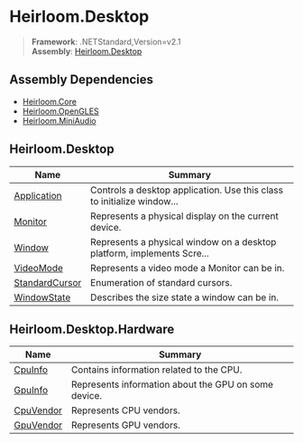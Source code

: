 # Heirloom.Desktop

> **Framework**: .NETStandard,Version=v2.1  
> **Assembly**: [Heirloom.Desktop][0]

## Assembly Dependencies

 - [Heirloom.Core][1]
 - [Heirloom.OpenGLES][2]
 - [Heirloom.MiniAudio][3]

## Heirloom.Desktop

| Name                | Summary                                                                |
|---------------------|------------------------------------------------------------------------|
| [Application][4]    | Controls a desktop application. Use this class to initialize window... |
| [Monitor][5]        | Represents a physical display on the current device.                   |
| [Window][6]         | Represents a physical window on a desktop platform, implements Scre... |
| [VideoMode][7]      | Represents a video mode a Monitor can be in.                           |
| [StandardCursor][8] | Enumeration of standard cursors.                                       |
| [WindowState][9]    | Describes the size state a window can be in.                           |

## Heirloom.Desktop.Hardware

| Name            | Summary                                              |
|-----------------|------------------------------------------------------|
| [CpuInfo][10]   | Contains information related to the CPU.             |
| [GpuInfo][11]   | Represents information about the GPU on some device. |
| [CpuVendor][12] | Represents CPU vendors.                              |
| [GpuVendor][13] | Represents GPU vendors.                              |

[0]: Heirloom.Desktop.md
[1]: Heirloom.Core.md
[2]: Heirloom.OpenGLES.md
[3]: Heirloom.MiniAudio.md
[4]: Heirloom.Desktop/Heirloom.Desktop/Application.md
[5]: Heirloom.Desktop/Heirloom.Desktop/Monitor.md
[6]: Heirloom.Desktop/Heirloom.Desktop/Window.md
[7]: Heirloom.Desktop/Heirloom.Desktop/VideoMode.md
[8]: Heirloom.Desktop/Heirloom.Desktop/StandardCursor.md
[9]: Heirloom.Desktop/Heirloom.Desktop/WindowState.md
[10]: Heirloom.Desktop/Heirloom.Desktop.Hardware/CpuInfo.md
[11]: Heirloom.Desktop/Heirloom.Desktop.Hardware/GpuInfo.md
[12]: Heirloom.Desktop/Heirloom.Desktop.Hardware/CpuVendor.md
[13]: Heirloom.Desktop/Heirloom.Desktop.Hardware/GpuVendor.md
